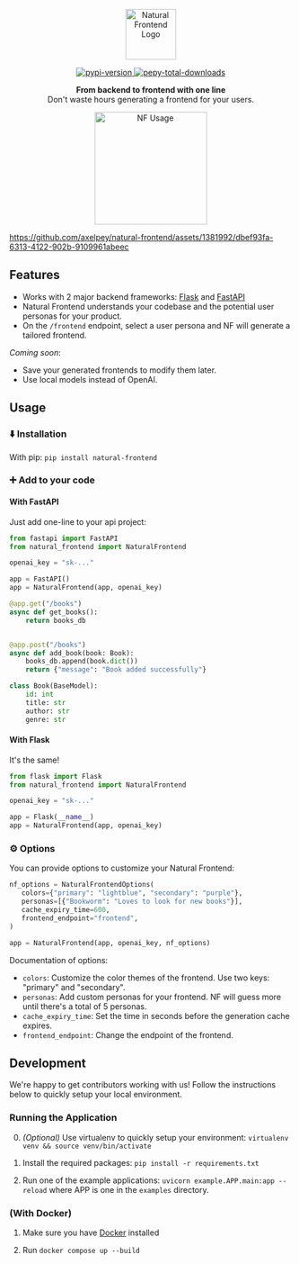 <p align=center>
<img height="90px" src="https://github.com/axelpey/natural-frontend/assets/1381992/a11640b3-77af-4780-b40a-e3695a265091" alt="Natural Frontend Logo" />
    
<p align="center">
  <a href="https://pypi.python.org/pypi/natural-frontend/">
    <img src="https://img.shields.io/pypi/v/natural-frontend?logo=Python&logoColor=white&label=PyPI&color=c125ff" alt="pypi-version">
  </a>
  <a href="https://www.pepy.tech/projects/natural-frontend">
    <img src="https://img.shields.io/pepy/dt/natural-frontend?logo=PyPI&logoColor=white&label=Downloads&color=c125ff"
    alt="pepy-total-downloads">
  </a>
</p>

<p align=center>
<b>From backend to frontend with one line</b> <br /> Don't waste hours generating a frontend for your users.

<p align=center>
<img height="200px" src="https://github.com/axelpey/natural-frontend/assets/1381992/ab776a2b-2f64-4022-bfd2-7cdd3d9084ad" alt="NF Usage" />

https://github.com/axelpey/natural-frontend/assets/1381992/dbef93fa-6313-4122-902b-9109961abeec


## Features

- Works with 2 major backend frameworks: [Flask](https://flask.palletsprojects.com/en/2.3.x/) and [FastAPI](https://fastapi.tiangolo.com/)
- Natural Frontend understands your codebase and the potential user personas for your product.
- On the `/frontend` endpoint, select a user persona and NF will generate a tailored frontend.

*Coming soon*:
- Save your generated frontends to modify them later.
- Use local models instead of OpenAI.

## Usage

### ⬇️ Installation

With pip: `pip install natural-frontend`

### ➕ Add to your code

#### With FastAPI

Just add one-line to your api project:

```python
from fastapi import FastAPI
from natural_frontend import NaturalFrontend

openai_key = "sk-..."

app = FastAPI()
app = NaturalFrontend(app, openai_key)

@app.get("/books")
async def get_books():
    return books_db


@app.post("/books")
async def add_book(book: Book):
    books_db.append(book.dict())
    return {"message": "Book added successfully"}

class Book(BaseModel):
    id: int
    title: str
    author: str
    genre: str
```

#### With Flask

It's the same!

```python
from flask import Flask
from natural_frontend import NaturalFrontend

openai_key = "sk-..."

app = Flask(__name__)
app = NaturalFrontend(app, openai_key)
```

### ⚙️ Options

You can provide options to customize your Natural Frontend:

```python
nf_options = NaturalFrontendOptions(
   colors={"primary": "lightblue", "secondary": "purple"},
   personas=[{"Bookworm": "Loves to look for new books"}],
   cache_expiry_time=600,
   frontend_endpoint="frontend",
)

app = NaturalFrontend(app, openai_key, nf_options)
```

Documentation of options:
- `colors`: Customize the color themes of the frontend. Use two keys: "primary" and "secondary".
- `personas`: Add custom personas for your frontend. NF will guess more until there's a total of 5 personas.
- `cache_expiry_time`: Set the time in seconds before the generation cache expires.
- `frontend_endpoint`: Change the endpoint of the frontend.

## Development

We're happy to get contributors working with us! Follow the instructions below to quickly setup your local environment.

### Running the Application
0. *(Optional)* Use virtualenv to quickly setup your environment:
   `virtualenv venv && source venv/bin/activate`

1. Install the required packages:
   `pip install -r requirements.txt`

2. Run one of the example applications:
   `uvicorn example.APP.main:app --reload` where APP is one in the `examples` directory.

### (With Docker)

1. Make sure you have [Docker](https://docs.docker.com/engine/install/) installed

2. Run `docker compose up --build`

